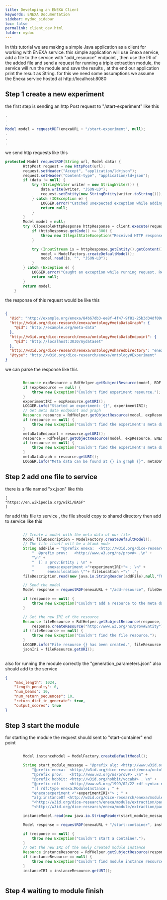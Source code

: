 ```yaml
---
title: Developing an ENEXA Client 
keywords: ENEXA Documentation
sidebar: mydoc_sidebar
toc: false
permalink: client_dev.html
folder: mydoc
---
```


In this tutorial we are making a simple Java application as a client for working with ENEXA service.
this simple application will use Enexa service, add a file to the service with "add_resource" endpoint , then use the IRI of the added file and send a request for running a triple extraction module, the service will run the module and save the results , at the end our application print the result as String.
for this we need some assumptions 
we assume the Enexa service hosted at http://localhost:8080

## Step 1 create a new experiment
the first step is sending an http Post request to "/start-experiment" like this 
```java
.
.
.
Model model = requestRDF(enexaURL + "/start-experiment", null);
.
.
.
```
we send http requests like this 
```java
protected Model requestRDF(String url, Model data) {
        HttpPost request = new HttpPost(url);
        request.setHeader("Accept", "application/ld+json");
        request.setHeader("Content-type", "application/ld+json");
        if (data != null) {
            try (StringWriter writer = new StringWriter()) {
                data.write(writer, "JSON-LD");
                request.setEntity(new StringEntity(writer.toString()));
            } catch (IOException e) {
                LOGGER.error("Catched unexpected exception while adding data to the request. Returning null.", e);
                return null;
            }
        }
        Model model = null;
        try (CloseableHttpResponse httpResponse = client.execute(request)) {
            if (httpResponse.getCode() >= 300) {
                throw new IllegalStateException("Received HTTP response with code " + httpResponse.getCode());
            }

            try (InputStream is = httpResponse.getEntity().getContent()) {
                model = ModelFactory.createDefaultModel();
                model.read(is, "", "JSON-LD");
            }
        } catch (Exception e) {
            LOGGER.error("Caught an exception while running request. Returning null.");
            return null;
        }
        return model;
    }
```

the response of this request would be like this 
```json lines

{
  "@id": "http://example.org/enexa/84b67db3-ee8f-4f47-9f81-25b3d34df09d",
  "http://w3id.org/dice-research/enexa/ontology#metaDataGraph": {
    "@id": "http://example.org/meta-data"
  },
  "http://w3id.org/dice-research/enexa/ontology#metaDataEndpoint": {
    "@id": "http://localhost:3030/mydataset"
  },
  "http://w3id.org/dice-research/enexa/ontology#sharedDirectory": "enexa-dir://app2/84b67db3-ee8f-4f47-9f81-25b3d34df09d",
  "@type": "http://w3id.org/dice-research/enexa/ontology#Experiment"
}

```
we can parse the response like this  
```java

        Resource expResource = RdfHelper.getSubjectResource(model, RDF.type, ENEXA.Experiment);
        if (expResource == null) {
            throw new Exception("Couldn't find experiment resource.");
        }
        experimentIRI = expResource.getURI();
        LOGGER.info("Started an experiment: {}", experimentIRI);
        // Get meta data endpoint and graph
        Resource resource = RdfHelper.getObjectResource(model, expResource, ENEXA.metaDataEndpoint);
        if (resource == null) {
            throw new Exception("Couldn't find the experiment's meta data endpoint.");
        }
        metaDataEndpoint = resource.getURI();
        resource = RdfHelper.getObjectResource(model, expResource, ENEXA.metaDataGraph);
        if (resource == null) {
            throw new Exception("Couldn't find the experiment's meta data graph.");
        }
        metaDataGraph = resource.getURI();
        LOGGER.info("Meta data can be found at {} in graph {}", metaDataEndpoint, metaDataGraph);

```

## Step 2 add one file to service 

there is a file named "xx.json" like this 
```
[
"https://en.wikipedia.org/wiki/BASF"
]
```
for add this file to service , the file should copy to shared directory then add to service like this

```java

        // Create a model with the meta data of our file
        Model fileDescription = ModelFactory.createDefaultModel();
        // The file itself will be a blank node
        String addFile = "@prefix enexa:  <http://w3id.org/dice-research/enexa/ontology#> .\n" +
            "  @prefix prov:   <http://www.w3.org/ns/prov#> .\n" +
            "\n" +
            "  [] a prov:Entity ; \n" +
            "      enexa:experiment <"+experimentIRI+"> ; \n" +
            "      enexa:location \""+ fileLocation +"\" .";
        fileDescription.read(new java.io.StringReader(addFile),null,"TURTLE");

        // Send the model
        Model response = requestRDF(enexaURL + "/add-resource", fileDescription);

        if (response == null) {
            throw new Exception("Couldn't add a resource to the meta data.");
        }

        // Get the new IRI of the resource
        Resource fileResource = RdfHelper.getSubjectResource(response, RDF.type,
            response.createResource("http://www.w3.org/ns/prov#Entity"));
        if (fileResource == null) {
            throw new Exception("Couldn't find the file resource.");
        }
        LOGGER.info("File resource {} has been created.", fileResource.getURI());
        jsonIri = fileResource.getURI();
        
```
also for running the module correctly the "generation_parameters.json" also should add to the service 
```json lines
{
    "max_length": 1024,
    "length_penalty": 0,
    "num_beams": 10,
    "num_return_sequences": 10,
    "return_dict_in_generate": true,
    "output_scores": true
}
```

## Step 3 start the module
for starting the module the request should sent to "start-container" end point 

```java

        Model instanceModel = ModelFactory.createDefaultModel();

        String start_module_message = "@prefix alg: <http://www.w3id.org/dice-research/ontologies/algorithm/2023/06/> .\n" +
            "@prefix enexa:  <http://w3id.org/dice-research/enexa/ontology#> .\n" +
            "@prefix prov:   <http://www.w3.org/ns/prov#> .\n" +
            "@prefix hobbit: <http://w3id.org/hobbit/vocab#> . \n" +
            "@prefix rdf:    <http://www.w3.org/1999/02/22-rdf-syntax-ns#> .\n" +
            "[] rdf:type enexa:ModuleInstance ; " +
            "enexa:experiment <"+experimentIRI+"> ; " +
            "alg:instanceOf <http://w3id.org/dice-research/enexa/module/extraction/1.0.0> ; " +
            "<http://w3id.org/dice-research/enexa/module/extraction/parameter/urls_to_process> <"+urlsIri+">;" +
            "<http://w3id.org/dice-research/enexa/module/extraction/parameter/path_generation_parameters> <"+jsonIri+">.";

        instanceModel.read(new java.io.StringReader(start_module_message), null, "TURTLE");

        Model response = requestRDF(enexaURL + "/start-container", instanceModel);

        if (response == null) {
            throw new Exception("Couldn't start a container.");
        }
        // Get the new IRI of the newly created module instance
        Resource instanceResource = RdfHelper.getSubjectResource(response, RDF.type, ENEXA.ModuleInstance);
        if (instanceResource == null) {
            throw new Exception("Couldn't find module instance resource.");
        }
        instanceIRI = instanceResource.getURI();
        
```

## Step 4 waiting to module finish 

